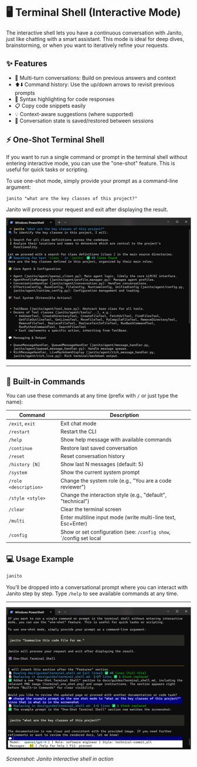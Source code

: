 # 🖥️ Terminal Shell (Interactive Mode)

The interactive shell lets you have a continuous conversation with Janito, just like chatting with a smart assistant. This mode is ideal for deep dives, brainstorming, or when you want to iteratively refine your requests.

## ✨ Features

- 🔄 Multi-turn conversations: Build on previous answers and context
- ⬆️⬇️ Command history: Use the up/down arrows to revisit previous prompts
- 🎨 Syntax highlighting for code responses
- 📋 Copy code snippets easily
- 💡 Context-aware suggestions (where supported)
- 💾 Conversation state is saved/restored between sessions

## ⚡ One-Shot Terminal Shell

If you want to run a single command or prompt in the terminal shell without entering interactive mode, you can use the "one-shot" feature. This is useful for quick tasks or scripting.

To use one-shot mode, simply provide your prompt as a command-line argument:

```
janito "what are the key classes of this project?"
```

Janito will process your request and exit after displaying the result.

![One-Shot Terminal Shell](../imgs/terminal_one_shot.png)

---

## 📝 Built-in Commands

You can use these commands at any time (prefix with `/` or just type the name):

| Command                | Description                                                      |
|------------------------|------------------------------------------------------------------|
| `/exit`, `exit`        | Exit chat mode                                                   |
| `/restart`             | Restart the CLI                                                  |
| `/help`                | Show help message with available commands                        |
| `/continue`            | Restore last saved conversation                                  |
| `/reset`               | Reset conversation history                                       |
| `/history [N]`         | Show last N messages (default: 5)                                |
| `/system`              | Show the current system prompt                                   |
| `/role <description>`  | Change the system role (e.g., "You are a code reviewer")        |
| `/style <style>`       | Change the interaction style (e.g., "default", "technical")    |
| `/clear`               | Clear the terminal screen                                        |
| `/multi`               | Enter multiline input mode (write multi-line text, Esc+Enter)    |
| `/config`              | Show or set configuration (see: `/config show`, `/config set local|global key=value`) |

## 💻 Usage Example

```sh
janito
```

You’ll be dropped into a conversational prompt where you can interact with Janito step by step. Type `/help` to see available commands at any time.

---

![Terminal Shell Screenshot](../imgs/terminal_shell.png)

*Screenshot: Janito interactive shell in action*
